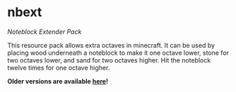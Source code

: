 # nbext
*Noteblock Extender Pack*

This resource pack allows extra octaves in minecraft. It can be used by placing wood underneath a noteblock to make it one octave lower, stone for two octaves lower, and sand for two octaves higher. Hit the noteblock twelve times for one octave higher.

**Older versions are available [here](https://www.curseforge.com/minecraft/texture-packs/nbext)!**

